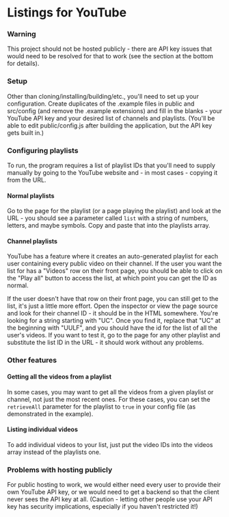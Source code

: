 # Listings for YouTube

### Warning

This project should not be hosted publicly - there are API key issues that would need to be resolved for that to work (see the section at the bottom for details).

### Setup

Other than cloning/installing/building/etc., you'll need to set up your configuration. Create duplicates of the .example files in public and src/config (and remove the .example extensions) and fill in the blanks - your YouTube API key and your desired list of channels and playlists. (You'll be able to edit public/config.js after building the application, but the API key gets built in.)

### Configuring playlists

To run, the program requires a list of playlist IDs that you'll need to supply manually by going to the YouTube website and - in most cases - copying it from the URL.

#### Normal playlists

Go to the page for the playlist (or a page playing the playlist) and look at the URL - you should see a parameter called `list` with a string of numbers, letters, and maybe symbols. Copy and paste that into the playlists array.

#### Channel playlists

YouTube has a feature where it creates an auto-generated playlist for each user containing every public video on their channel. If the user you want the list for has a "Videos" row on their front page, you should be able to click on the "Play all" button to access the list, at which point you can get the ID as normal.

If the user doesn't have that row on their front page, you can still get to the list, it's just a little more effort. Open the inspector or view the page source and look for their channel ID - it should be in the HTML somewhere. You're looking for a string starting with "UC". Once you find it, replace that "UC" at the beginning with "UULF", and you should have the id for the list of all the user's videos. If you want to test it, go to the page for any other playlist and substitute the list ID in the URL - it should work without any problems.

### Other features

#### Getting all the videos from a playlist

In some cases, you may want to get all the videos from a given playlist or channel, not just the most recent ones. For these cases, you can set the `retrieveAll` parameter for the playlist to `true` in your config file (as demonstrated in the example).

#### Listing individual videos

To add individual videos to your list, just put the video IDs into the videos array instead of the playlists one.

### Problems with hosting publicly

For public hosting to work, we would either need every user to provide their own YouTube API key, or we would need to get a backend so that the client never sees the API key at all. (Caution - letting other people use your API key has security implications, especially if you haven't restricted it!)

